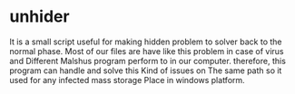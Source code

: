 # unhider
It is a small script useful for making hidden problem to solver back to the normal phase. Most of our files are have like this problem in case of virus and Different Malshus program perform to in our computer. therefore, this program can handle and solve this Kind of issues on The same path so it used for any infected mass storage Place in windows platform.
